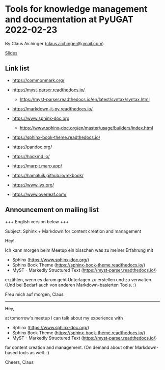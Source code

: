 # Tools for knowledge management and documentation at PyUGAT 2022-02-23

By Claus Aichinger (claus.aichinger@gmail.com)

[Slides](slides.md)

## Link list

- https://commonmark.org/
- https://myst-parser.readthedocs.io/
  - https://myst-parser.readthedocs.io/en/latest/syntax/syntax.html
- https://markdown-it-py.readthedocs.io/
- https://www.sphinx-doc.org
  - https://www.sphinx-doc.org/en/master/usage/builders/index.html
- https://sphinx-book-theme.readthedocs.io/
- https://pandoc.org/

- https://hackmd.io/
- https://marpit.marp.app/

- https://hamaluik.github.io/mkbook/
- https://www.lyx.org/
- https://www.overleaf.com/

## Announcement on mailing list

+++ English version below +++

Subject: Sphinx + Markdown for content creation and management

Hey!

Ich kann morgen beim Meetup ein bisschen was
zu meiner Erfahrung mit

* Sphinx (https://www.sphinx-doc.org/)
* Sphinx Book Theme (https://sphinx-book-theme.readthedocs.io/)
* MyST - Markedly Structured Text (https://myst-parser.readthedocs.io/)

erzählen, wenn es darum geht Unterlagen zu erstellen und zu verwalten.
(Und bei Bedarf auch von anderen Markdown-basierten Tools. :)


Freu mich auf morgen,
Claus

---

Hey,

at tomorrow's meetup I can talk about my experience with

* Sphinx (https://www.sphinx-doc.org/)
* Sphinx Book Theme (https://sphinx-book-theme.readthedocs.io/)
* MyST - Markedly Structured Text (https://myst-parser.readthedocs.io/)

for content creation and management.
(On demand about other Markdown-based tools as well. :)


Cheers,
Claus


